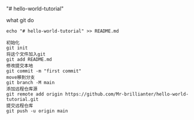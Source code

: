 "# hello-world-tutorial" 



what git do

```
echo "# hello-world-tutorial" >> README.md

初始化
git init
将这个文件加入git
git add README.md
修改提交本地
git commit -m "first commit"
move移到分支
git branch -M main
添加远程仓库源
git remote add origin https://github.com/Mr-brillianter/hello-world-tutorial.git
提交远程仓库
git push -u origin main
```


